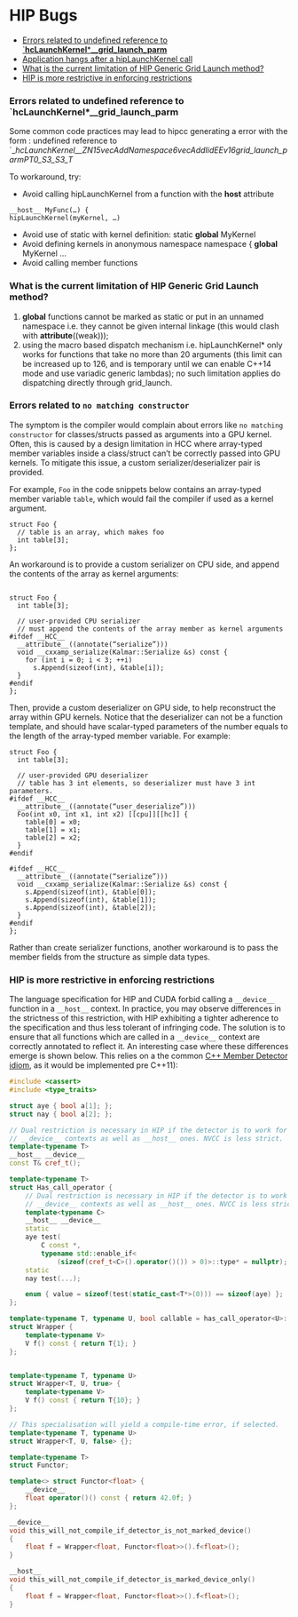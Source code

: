 # HIP Bugs 

<!-- toc -->

- [Errors related to undefined reference to `__hcLaunchKernel__***__grid_launch_parm**](#errors-related-to-undefined-reference-to-hclaunchkernel__grid_launch_parm)
- [Application hangs after a hipLaunchKernel call](#what-if-i-see-application-hangs-after-a-hiplaunchkernel-call)
- [What is the current limitation of HIP Generic Grid Launch method?](#what-is-the-current-limitation-of-hip-generic-grid-launch-method)
- [HIP is more restrictive in enforcing restrictions](#hip-is-more-restrictive-in-enforcing-restrictions)

<!-- tocstop -->

### Errors related to undefined reference to `__hcLaunchKernel__***__grid_launch_parm**

Some common code practices may lead to hipcc generating a error with the form :
undefined reference to `__hcLaunchKernel__ZN15vecAddNamespace6vecAddIidEEv16grid_launch_parmPT0_S3_S3_T_

To workaround, try:
- Avoid calling hipLaunchKernel from a function with the __host__ attribute
```
__host__ MyFunc(…) {
hipLaunchKernel(myKernel, …)
```
- Avoid use of static with kernel definition:
static __global__ MyKernel 
- Avoid defining kernels in anonymous namespace
namespace {
__global__ MyKernel …
- Avoid calling member functions 


### What is the current limitation of HIP Generic Grid Launch method?
1. __global__ functions cannot be marked as static or put in an unnamed namespace i.e. they cannot be given internal linkage (this would clash with __attribute__((weak)));
2. using the macro based dispatch mechanism i.e. hipLaunchKernel* only works for functions that take no more than 20 arguments (this limit can be increased up to 126, and is temporary until we can enable C++14 mode and use variadic generic lambdas); no such limitation applies do dispatching directly through grid_launch.


### Errors related to `no matching constructor`

The symptom is the compiler would complain about errors like `no matching constructor` for classes/structs passed as arguments into a GPU kernel. Often, this is caused by a design limitation in HCC where array-typed member variables inside a class/struct can’t be correctly passed into GPU kernels. To mitigate this issue, a custom serializer/deserializer pair is provided.

For example, `Foo` in the code snippets below contains an array-typed member variable `table`, which would fail the compiler if used as a kernel argument.

```
struct Foo {
  // table is an array, which makes foo
  int table[3];
};
```

An workaround is to provide a custom serializer on CPU side, and append the contents of the array as kernel arguments:

```

struct Foo {
  int table[3];

  // user-provided CPU serializer
  // must append the contents of the array member as kernel arguments
#ifdef __HCC__
  __attribute__((annotate(“serialize”)))
  void __cxxamp_serialize(Kalmar::Serialize &s) const {
    for (int i = 0; i < 3; ++i)
      s.Append(sizeof(int), &table[i]);
  }
#endif
};
```

Then, provide a custom deserializer on GPU side, to help reconstruct the array within GPU kernels. Notice that the deserializer can not be a function template, and should have scalar-typed parameters of the number equals to the length of the array-typed member variable. For example:

```
struct Foo {
  int table[3];

  // user-provided GPU deserializer
  // table has 3 int elements, so deserializer must have 3 int parameters.
#ifdef __HCC__
  __attribute__((annotate(“user_deserialize”)))
  Foo(int x0, int x1, int x2) [[cpu]][[hc]] {
    table[0] = x0;
    table[1] = x1;
    table[2] = x2;
  }
#endif

#ifdef __HCC__
  __attribute__((annotate(“serialize”)))
  void __cxxamp_serialize(Kalmar::Serialize &s) const {
    s.Append(sizeof(int), &table[0]);
    s.Append(sizeof(int), &table[1]);
    s.Append(sizeof(int), &table[2]);
  }
#endif
};
```


Rather than create serializer functions, another workaround is to pass the member fields from the structure as simple data types.


### HIP is more restrictive in enforcing restrictions
The language specification for HIP and CUDA forbid calling a
`__device__` function in a `__host__` context. In practice, you may observe
differences in the strictness of this restriction, with HIP exhibiting a tighter
adherence to the specification and thus less tolerant of infringing code. The
solution is to ensure that all functions which are called in a
`__device__` context are correctly annotated to reflect it. An interesting case
where these differences emerge is shown below.  This relies on a the common 
[C++ Member Detector idiom][1], as it would be implemented pre C++11):  

```c++
#include <cassert>
#include <type_traits>

struct aye { bool a[1]; };
struct nay { bool a[2]; };

// Dual restriction is necessary in HIP if the detector is to work for
// __device__ contexts as well as __host__ ones. NVCC is less strict.
template<typename T>
__host__ __device__
const T& cref_t();

template<typename T>
struct Has_call_operator {
    // Dual restriction is necessary in HIP if the detector is to work for
    // __device__ contexts as well as __host__ ones. NVCC is less strict.
    template<typename C>
    __host__ __device__
    static
    aye test(
        C const *,
        typename std::enable_if<
            (sizeof(cref_t<C>().operator()()) > 0)>::type* = nullptr);
    static
    nay test(...);

    enum { value = sizeof(test(static_cast<T*>(0))) == sizeof(aye) };
};

template<typename T, typename U, bool callable = has_call_operator<U>::value>
struct Wrapper {
    template<typename V>
    V f() const { return T{1}; }
};


template<typename T, typename U>
struct Wrapper<T, U, true> {
    template<typename V>
    V f() const { return T{10}; }
};

// This specialisation will yield a compile-time error, if selected.
template<typename T, typename U>
struct Wrapper<T, U, false> {};

template<typename T>
struct Functor;

template<> struct Functor<float> {
    __device__
    float operator()() const { return 42.0f; }
};

__device__
void this_will_not_compile_if_detector_is_not_marked_device()
{
    float f = Wrapper<float, Functor<float>>().f<float>();
}

__host__
void this_will_not_compile_if_detector_is_marked_device_only()
{
    float f = Wrapper<float, Functor<float>>().f<float>();
}
```
[1]: https://en.wikibooks.org/wiki/More_C%2B%2B_Idioms/Member_Detector
